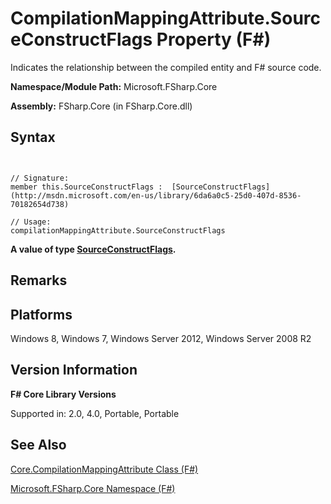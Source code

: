 # CompilationMappingAttribute.SourceConstructFlags Property (F#)

Indicates the relationship between the compiled entity and F# source code.

**Namespace/Module Path:** Microsoft.FSharp.Core

**Assembly:** FSharp.Core (in FSharp.Core.dll)


## Syntax


```


// Signature:
member this.SourceConstructFlags :  [SourceConstructFlags](http://msdn.microsoft.com/en-us/library/6da6a0c5-25d0-407d-8536-70182654d738)

// Usage:
compilationMappingAttribute.SourceConstructFlags

```


**A value of type [SourceConstructFlags](http://msdn.microsoft.com/en-us/library/6da6a0c5-25d0-407d-8536-70182654d738).**
## Remarks

## Platforms
Windows 8, Windows 7, Windows Server 2012, Windows Server 2008 R2


## Version Information
**F# Core Library Versions**

Supported in: 2.0, 4.0, Portable, Portable




## See Also
[Core.CompilationMappingAttribute Class &#40;F&#35;&#41;](Core.CompilationMappingAttribute-Class-%5BFSharp%5D.md)

[Microsoft.FSharp.Core Namespace &#40;F&#35;&#41;](Microsoft.FSharp.Core-Namespace-%5BFSharp%5D.md)

